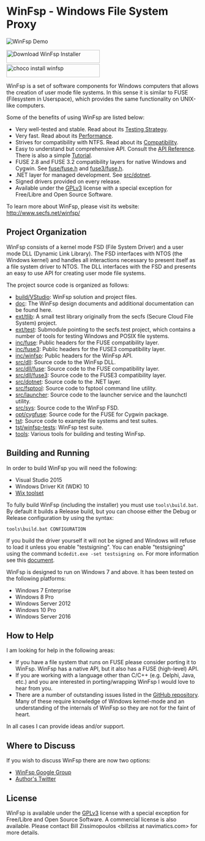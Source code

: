 # WinFsp - Windows File System Proxy

![WinFsp Demo](http://www.secfs.net/winfsp/files/cap.gif)


<a href="https://github.com/billziss-gh/winfsp/releases/latest"><img src="http://www.secfs.net/winfsp/resources/Download-WinFsp.png" alt="Download WinFsp Installer" width="244" height="34"></a>
&emsp;
<a href="https://chocolatey.org/packages/winfsp"><img src="http://www.secfs.net/winfsp/resources/Choco-WinFsp.png" alt="choco install winfsp" width="244" height="34"></a>



WinFsp is a set of software components for Windows computers that allows the creation of user mode file systems. In this sense it is similar to FUSE (Filesystem in Userspace), which provides the same functionality on UNIX-like computers.

Some of the benefits of using WinFsp are listed below:

* Very well-tested and stable. Read about its [Testing Strategy](doc/WinFsp-Testing.asciidoc).
* Very fast. Read about its [Performance](doc/WinFsp-Performance-Testing.asciidoc).
* Strives for compatibility with NTFS. Read about its [Compatibility](doc/NTFS-Compatibility.asciidoc ).
* Easy to understand but comprehensive API. Consult the [API Reference](http://www.secfs.net/winfsp/apiref/). There is also a simple [Tutorial](doc/WinFsp-Tutorial.asciidoc).
* FUSE 2.8 and FUSE 3.2 compatibility layers for native Windows and Cygwin. See [fuse/fuse.h](inc/fuse/fuse.h) and [fuse3/fuse.h](inc/fuse3/fuse.h).
* .NET layer for managed development. See [src/dotnet](src/dotnet).
* Signed drivers provided on every release.
* Available under the [GPLv3](License.txt) license with a special exception for Free/Libre and Open Source Software.

To learn more about WinFsp, please visit its website: http://www.secfs.net/winfsp/

## Project Organization

WinFsp consists of a kernel mode FSD (File System Driver) and a user mode DLL (Dynamic Link Library). The FSD interfaces with NTOS (the Windows kernel) and handles all interactions necessary to present itself as a file system driver to NTOS. The DLL interfaces with the FSD and presents an easy to use API for creating user mode file systems.

The project source code is organized as follows:

* [build/VStudio](build/VStudio): WinFsp solution and project files.
* [doc](doc): The WinFsp design documents and additional documentation can be found here.
* [ext/tlib](ext/tlib): A small test library originally from the secfs (Secure Cloud File System) project.
* [ext/test](ext/test): Submodule pointing to the secfs.test project, which contains a number of tools for testing Windows and POSIX file systems.
* [inc/fuse](inc/fuse): Public headers for the FUSE compatibility layer.
* [inc/fuse3](inc/fuse3): Public headers for the FUSE3 compatibility layer.
* [inc/winfsp](inc/winfsp): Public headers for the WinFsp API.
* [src/dll](src/dll): Source code to the WinFsp DLL.
* [src/dll/fuse](src/dll/fuse): Source code to the FUSE compatibility layer.
* [src/dll/fuse3](src/dll/fuse3): Source code to the FUSE3 compatibility layer.
* [src/dotnet](src/dotnet): Source code to the .NET layer.
* [src/fsptool](src/fsptool): Source code to fsptool command line utility.
* [src/launcher](src/launcher): Source code to the launcher service and the launchctl utility.
* [src/sys](src/sys): Source code to the WinFsp FSD.
* [opt/cygfuse](opt/cygfuse): Source code for the FUSE for Cygwin package.
* [tst](tst): Source code to example file systems and test suites.
* [tst/winfsp-tests](tst/winfsp-tests): WinFsp test suite.
* [tools](tools): Various tools for building and testing WinFsp.

## Building and Running

In order to build WinFsp you will need the following:

* Visual Studio 2015
* Windows Driver Kit (WDK) 10
* [Wix toolset](http://wixtoolset.org)

To fully build WinFsp (including the installer) you must use `tools\build.bat`. By default it builds a Release build, but you can choose either the Debug or Release configuration by using the syntax:

    tools\build.bat CONFIGURATION

If you build the driver yourself it will not be signed and Windows will refuse to load it unless you enable "testsigning". You can enable "testsigning" using the command `bcdedit.exe -set testsigning on`. For more information see this [document](http://www.secfs.net/winfsp/develop/debug/).

WinFsp is designed to run on Windows 7 and above. It has been tested on the following platforms:

* Windows 7 Enterprise
* Windows 8 Pro
* Windows Server 2012
* Windows 10 Pro
* Windows Server 2016

## How to Help

I am looking for help in the following areas:

* If you have a file system that runs on FUSE please consider porting it to WinFsp. WinFsp has a native API, but it also has a FUSE (high-level) API.
* If you are working with a language other than C/C++ (e.g. Delphi, Java, etc.) and you are interested in porting/wrapping WinFsp I would love to hear from you.
* There are a number of outstanding issues listed in the [GitHub repository](https://github.com/billziss-gh/winfsp/issues). Many of these require knowledge of Windows kernel-mode and an understanding of the internals of WinFsp so they are not for the faint of heart.

In all cases I can provide ideas and/or support.

## Where to Discuss

If you wish to discuss WinFsp there are now two options:

- [WinFsp Google Group](https://groups.google.com/forum/#!forum/winfsp)
- [Author's Twitter](https://twitter.com/BZissimopoulos)

## License

WinFsp is available under the [GPLv3](License.txt) license with a special exception for Free/Libre and Open Source Software. A commercial license is also available. Please contact Bill Zissimopoulos \<billziss at navimatics.com> for more details.

